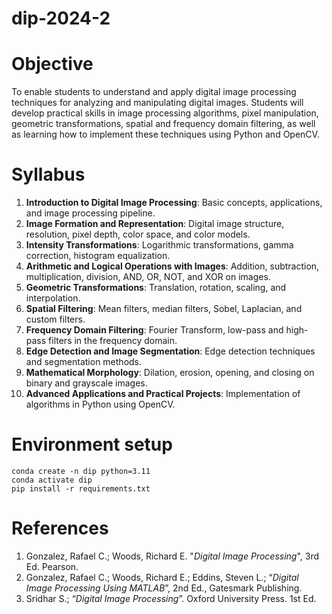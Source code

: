 # dip-2024-2

# Objective

To enable students to understand and apply digital image processing techniques for analyzing and manipulating digital images. Students will develop practical skills in image processing algorithms, pixel manipulation, geometric transformations, spatial and frequency domain filtering, as well as learning how to implement these techniques using Python and OpenCV.

# Syllabus

1. **Introduction to Digital Image Processing**: Basic concepts, applications, and image processing pipeline.
1. **Image Formation and Representation**: Digital image structure, resolution, pixel depth, color space, and color models.
1. **Intensity Transformations**: Logarithmic transformations, gamma correction, histogram equalization.
1. **Arithmetic and Logical Operations with Images**: Addition, subtraction, multiplication, division, AND, OR, NOT, and XOR on images.
1. **Geometric Transformations**: Translation, rotation, scaling, and interpolation.
1. **Spatial Filtering**: Mean filters, median filters, Sobel, Laplacian, and custom filters.
1. **Frequency Domain Filtering**: Fourier Transform, low-pass and high-pass filters in the frequency domain.
1. **Edge Detection and Image Segmentation**: Edge detection techniques and segmentation methods.
1. **Mathematical Morphology**: Dilation, erosion, opening, and closing on binary and grayscale images.
1. **Advanced Applications and Practical Projects**: Implementation of algorithms in Python using OpenCV.

# Environment setup

```
conda create -n dip python=3.11
conda activate dip
pip install -r requirements.txt
```

# References

1. Gonzalez, Rafael C.; Woods, Richard E. "_Digital Image Processing_", 3rd Ed. Pearson.
1. Gonzalez, Rafael C.; Woods, Richard E.; Eddins, Steven L.; “_Digital Image Processing Using MATLAB_”, 2nd Ed., Gatesmark Publishing.
1. Sridhar S.; “_Digital Image Processing_”. Oxford University Press. 1st Ed.